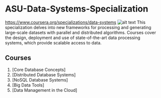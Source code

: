 # ASU-Data-Systems-Specialization
https://www.coursera.org/specializations/data-systems
![alt text](https://upload.wikimedia.org/wikipedia/commons/thumb/b/b3/Arizona_State_University_logo.svg/166px-Arizona_State_University_logo.svg.png "Arizona State University")
This specialization delves into new frameworks for processing and generating large-scale datasets with parallel and distributed algorithms. Courses cover the design, deployment and use of state-of-the-art data processing systems, which provide scalable access to data.

## Courses
1. [Core Database Concepts]
2. [Distributed Database Systems]
3. [NoSQL Database Systems]
4. [Big Data Tools]
5. [Data Management in the Cloud]
